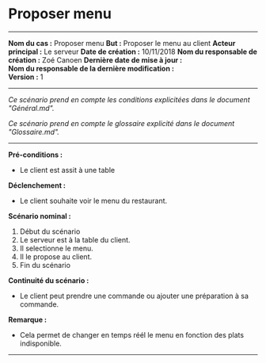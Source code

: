 # Proposer menu

---

**Nom du cas :**  Proposer menu
**But :**  Proposer le menu au client
**Acteur principal :**  Le serveur
**Date de création :**  10/11/2018
**Nom du responsable de création :** Zoé Canoen
**Dernière date de mise à jour :**  
**Nom du responsable de la dernière modification :**  
**Version :** 1

---

*Ce scénario prend en compte les conditions explicitées dans le document "Général.md".*

*Ce scénario prend en compte le glossaire explicité dans le document "Glossaire.md".*

------

**Pré-conditions :**  

-   Le client est assit à une table

**Déclenchement :**

- Le client souhaite voir le menu du restaurant.

**Scénario nominal :**  

1. Début du scénario
2. Le serveur est à la table du client.
3. Il selectionne le menu.
4. Il le propose au client.
5. Fin du scénario

**Continuité du scénario :**

- Le client peut prendre une commande ou ajouter une préparation à sa commande.

**Remarque :**

- Cela permet de changer en temps réél le menu en fonction des plats indisponible.

---
